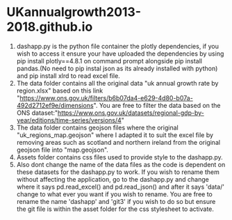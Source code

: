 # UKannualgrowth2013-2018.github.io
1) dashapp.py is the python file container the plotly dependencies, if you wish to access it ensure your have uploaded the dependencies 
   by using pip install plotly==4.8.1 on command prompt alongside pip install pandas.(No need to pip instal json as its already installed 
   with python) and pip install xlrd to read excel file.
2) The data folder contains all the original data "uk annual growth rate by region.xlsx" based on this link "https://www.ons.gov.uk/filters/b6b07da4-e629-4d80-b07a-492d2712ef9e/dimensions".
   You are free to filter the data based on the ONS dataset:"https://www.ons.gov.uk/datasets/regional-gdp-by-year/editions/time-series/versions/4"
3) The data folder contains geojson files where the original "uk_regions_map.geojson" where I adapted it to suit the excel file 
   by removing areas such as scotland and northern ireland from the original geojson file into "map.geojson".
4) Assets folder contains css files used to provide style to the dashapp.py.
5) Also dont change the name of the data files as the code is dependent on these datasets for the dashapp.py to work. If you wish to rename them without affecting the application, go to the dashapp.py and change where it says pd.read_excel() and pd.read_json() and after it says 'data/' change to what ever you want if you wish to rename. You are free to rename the name 'dashapp' and 'git3' if you wish to do so but ensure the git file is within the asset folder for the css stylesheet to activate.

   
